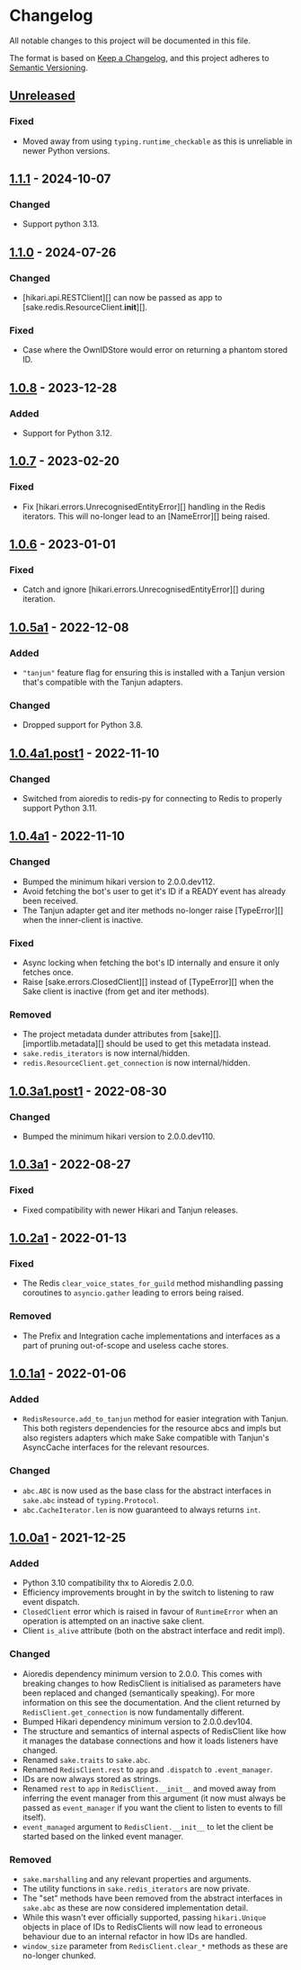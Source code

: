# Changelog
All notable changes to this project will be documented in this file.

The format is based on [Keep a Changelog](https://keepachangelog.com/en/1.0.0/),
and this project adheres to [Semantic Versioning](https://semver.org/spec/v2.0.0.html).

## [Unreleased]
### Fixed
- Moved away from using `typing.runtime_checkable` as this is unreliable in
  newer Python versions.

## [1.1.1] - 2024-10-07
### Changed
- Support python 3.13.

## [1.1.0] - 2024-07-26
### Changed
- [hikari.api.RESTClient][] can now be passed as app to
  [sake.redis.ResourceClient.__init__][].

### Fixed
- Case where the OwnIDStore would error on returning a phantom stored ID.

## [1.0.8] - 2023-12-28
### Added
- Support for Python 3.12.

## [1.0.7] - 2023-02-20
### Fixed
- Fix [hikari.errors.UnrecognisedEntityError][] handling in the Redis iterators.
  This will no-longer lead to an [NameError][] being raised.

## [1.0.6] - 2023-01-01
### Fixed
- Catch and ignore [hikari.errors.UnrecognisedEntityError][] during iteration.

## [1.0.5a1] - 2022-12-08
### Added
- `"tanjun"` feature flag for ensuring this is installed with a Tanjun version that's
  compatible with the Tanjun adapters.

### Changed
- Dropped support for Python 3.8.

## [1.0.4a1.post1] - 2022-11-10
### Changed
- Switched from aioredis to redis-py for connecting to Redis to properly support
  Python 3.11.

## [1.0.4a1] - 2022-11-10
### Changed
- Bumped the minimum hikari version to 2.0.0.dev112.
- Avoid fetching the bot's user to get it's ID if a READY event has already
  been received.
- The Tanjun adapter get and iter methods no-longer raise [TypeError][] when
  the inner-client is inactive.

### Fixed
- Async locking when fetching the bot's ID internally and ensure it only
  fetches once.
- Raise [sake.errors.ClosedClient][] instead of [TypeError][] when the Sake
  client is inactive (from get and iter methods).

### Removed
- The project metadata dunder attributes from [sake][].
  [importlib.metadata][] should be used to get this metadata instead.
- `sake.redis_iterators` is now internal/hidden.
- `redis.ResourceClient.get_connection` is now internal/hidden.

## [1.0.3a1.post1] - 2022-08-30
### Changed
- Bumped the minimum hikari version to 2.0.0.dev110.

## [1.0.3a1] - 2022-08-27
### Fixed
- Fixed compatibility with newer Hikari and Tanjun releases.

## [1.0.2a1] - 2022-01-13
### Fixed
- The Redis `clear_voice_states_for_guild` method mishandling passing coroutines to
  `asyncio.gather` leading to errors being raised.

### Removed
- The Prefix and Integration cache implementations and interfaces as a part of
  pruning out-of-scope and useless cache stores.

## [1.0.1a1] - 2022-01-06
### Added
- `RedisResource.add_to_tanjun` method for easier integration with Tanjun.
  This both registers dependencies for the resource abcs and impls but also
  registers adapters which make Sake compatible with Tanjun's AsyncCache
  interfaces for the relevant resources.

### Changed
- `abc.ABC` is now used as the base class for the abstract interfaces in
  `sake.abc` instead of `typing.Protocol`.
- `abc.CacheIterator.len` is now guaranteed to always returns `int`.

## [1.0.0a1] - 2021-12-25
### Added
- Python 3.10 compatibility thx to Aioredis 2.0.0.
- Efficiency improvements brought in by the switch to listening to raw
  event dispatch.
- `ClosedClient` error which is raised in favour of `RuntimeError` when
  an operation is attempted on an inactive sake client.
- Client `is_alive` attribute (both on the abstract interface and redit impl).

### Changed
- Aioredis dependency minimum version to 2.0.0.
  This comes with breaking changes to how RedisClient is initialised as
  parameters have been replaced and changed (semantically speaking).
  For more information on this see the documentation.
  And the client returned by `RedisClient.get_connection` is now
  fundamentally different.
- Bumped Hikari dependency minimum version to 2.0.0.dev104.
- The structure and semantics of internal aspects of RedisClient like how
  it manages the database connections and how it loads listeners have changed.
- Renamed `sake.traits` to `sake.abc`.
- Renamed `RedisClient.rest` to `app` and `.dispatch` to `.event_manager`.
- IDs are now always stored as strings.
- Renamed `rest` to `app` in `RedisClient.__init__` and moved away from inferring
  the event manager from this argument (it now must always be passed as
  `event_manager` if you want the client to listen to events to fill itself).
- `event_managed` argument to `RedisClient.__init__` to let the client be started
  based on the linked event manager.

### Removed
- `sake.marshalling` and any relevant properties and arguments.
- The utility functions in `sake.redis_iterators` are now private.
- The "set" methods have been removed from the abstract interfaces in `sake.abc`
  as these are now considered implementation detail.
- While this wasn't ever officially supported, passing `hikari.Unique` objects in
  place of IDs to RedisClients will now lead to erroneous behaviour due to an
  internal refactor in how IDs are handled.
- `window_size` parameter from `RedisClient.clear_*` methods as these are no-longer
  chunked.

[Unreleased]: https://github.com/FasterSpeeding/Sake/compare/v1.1.1...HEAD
[1.1.1]: https://github.com/FasterSpeeding/Sake/compare/v1.1.0...v1.1.1
[1.1.0]: https://github.com/FasterSpeeding/Sake/compare/v1.0.8...v1.1.0
[1.0.8]: https://github.com/FasterSpeeding/Sake/compare/v1.0.7...v1.0.8
[1.0.7]: https://github.com/FasterSpeeding/Sake/compare/v1.0.6...v1.0.7
[1.0.6]: https://github.com/FasterSpeeding/Sake/compare/v1.0.5a1...v1.0.6
[1.0.5a1]: https://github.com/FasterSpeeding/Sake/compare/v1.0.4a1.post1...v1.0.5a1
[1.0.4a1.post1]: https://github.com/FasterSpeeding/Sake/compare/v1.0.4a1...v1.0.4a1.post1
[1.0.4a1]: https://github.com/FasterSpeeding/Sake/compare/v1.0.3a1.post1...v1.0.4a1
[1.0.3a1.post1]: https://github.com/FasterSpeeding/Sake/compare/v1.0.3a1...v1.0.3a1.post1
[1.0.3a1]: https://github.com/FasterSpeeding/Sake/compare/v1.0.2a1...v1.0.3a1
[1.0.2a1]: https://github.com/FasterSpeeding/Sake/compare/v1.0.1a1...v1.0.2a1
[1.0.1a1]: https://github.com/FasterSpeeding/Sake/compare/v1.0.0a1...v1.0.1a1
[1.0.0a1]: https://github.com/FasterSpeeding/Sake/compare/0.0.1...v1.0.0a1
